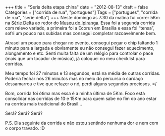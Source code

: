 +++
title = "Seria delta etapa china"
date = "2012-08-13"
draft = false
Categories = ["corrida de rua", "portugues"]
Tags = ["portugues", "corrida de rua", "serie delta"]
+++
Neste domingo às 7:30 da matina fui correr 5Km na [Série
Delta](http://seriedelta.com.br/sao-paulo/sp-china) ao redor do [Museu
do Ipiranga](http://pt.wikipedia.org/wiki/Museu_do_Ipiranga). Essa foi a
segunda corrida com relevo variado, a primeira foi a Ecorun em Brasília
e essa foi “tensa”, sofri um pouco nas subidas mas consegui completar
razoavelmente bem.

Atrasei um pouco para chegar no evento, consegui pegar o chip faltando 1
minuto para a largada e obviamente eu não consegui fazer aquecimento,
alongamento e etc. Senti muita falta de um relógio para controlar o pace
(mais que um tocador de música), já coloquei no meu checklist para
corridas.

Meu tempo foi 27 minutos e 13 segundos, está na média de outras
corridas. Poderia fechar nos 26 minutos mas no meio do percurso o
cardaço dessamarrou e tive que refazer o nó, perdi alguns segundos
preciosos. =/

Bom, corrida foi ótima mas essa é a minha última de 5Km. Foco está
consolidar nas corridas de 10 e 15Km para quem sabe no fim do ano estar
na corrida mais tradicional do Brasil…

Será? Será? Será?

P.S. Dia seguinte da corrida e não estou sentindo nenhuma dor e nem com
o corpo travado. :D
